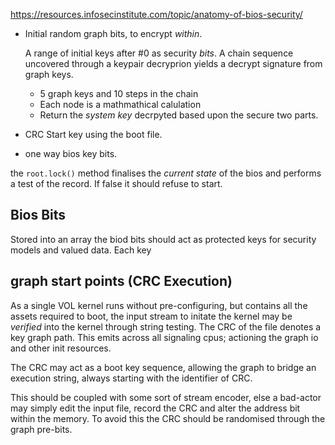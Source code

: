 
https://resources.infosecinstitute.com/topic/anatomy-of-bios-security/


+ Initial random graph bits, to encrypt _within_.

    A range of initial keys after #0 as security _bits_. A chain sequence uncovered
    through a keypair decryprion yields a decrypt signature from graph keys.

    + 5 graph keys and 10 steps in the chain
    + Each node is a mathmathical calulation
    + Return the _system key_ decrpyted based upon the secure two parts.

+ CRC Start key using the boot file.
+ one way bios key bits.

the `root.lock()` method finalises the _current state_ of the bios and performs a test of the record. If false it should refuse to start.

## Bios Bits

Stored into an array the biod bits should act as protected keys for security models and valued data. Each key


## graph start points (CRC Execution)

As a single VOL kernel runs without pre-configuring, but contains all the assets required to boot, the input stream to initate the kernel may be _verified_ into the kernel through string testing. The CRC of the file denotes a key graph path. This emits across all signaling cpus; actioning the graph io and other init resources.

The CRC may act as a boot key sequence, allowing the graph to bridge an execution string, always starting with the identifier of CRC.

This should be coupled with some sort of stream encoder, else a bad-actor may simply edit the input file, record the CRC and alter the address bit within the memory. To avoid this the CRC should be randomised through the graph pre-bits.
